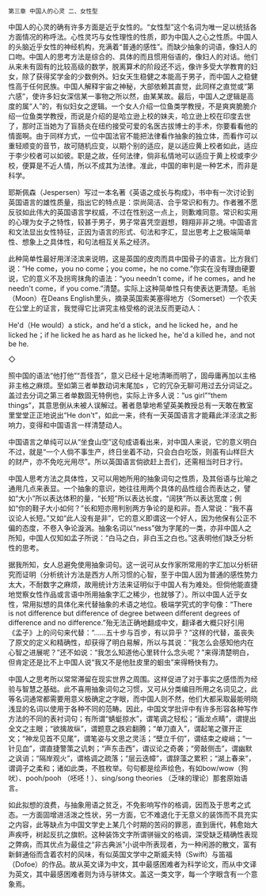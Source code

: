     第三章 中国人的心灵 二、女性型 

   中国人的心灵的确有许多方面是近乎女性的。“女性型”这个名词为唯一足以统括各方面情况的称呼法。心性灵巧与女性理性的性质，即为中国人之心之性质。中国人的头脑近乎女性的神经机构，充满着“普通的感性”。而缺少抽象的词语，像妇人的口吻。中国人的思考方法是综合的、具体的而且惯用俗语的，像妇人的对话。他们从来未有固有的比较高级的数学，脱离算术的阶段还不远，像许多受大学教育的妇女，除了获得奖学金的少数例外。妇女天生稳健之本能高于男子，而中国人之稳健性高于任何民族。中国人解释宇宙之神秘，大部依赖其直觉，此同样之直觉或“第六感”，使许多妇女深信某一事物之所以然，由某某故。最后，中国人之逻辑是高度的属“人”的，有似妇女之逻辑。一个女人介绍一位鱼类学教授，不是爽爽脆脆介绍一位鱼类学教授，而说是介绍的是哈立逊上校的妹夫，哈立逊上校在印度去世了，那时正当她为了盲肠炎在纽约接受可爱的名医古拔博士的手术，你要看看他的情面啊。由于同样方式，一位中国法官不能把法律看作抽象的独立体，而看作可以重轻顺变的音节，故可随机应变，以期个别的适应，是以适应黄上校者如此，适应于李少校者可以如彼。职是之故，任何法律，倘非私情地可以适应于黄上校或李少校，便算是不近人情，所以不成其为法律。准此，中国的审判是一种艺术，而非是科学。

   耶斯佩森（Jespersen）写过一本名著《英语之成长与构成》，书中有一次讨论到英国语言的雄性质量，指出它的特点是：崇尚简洁、合乎常识和有力。作者雅不愿反驳如此伟大的英国语言学权威，不过在性别这一点上，则歉难同意。常识和实用的心理为女子之特性，较甚于男子，男子常喜凭空遐想，翱翔非非之境。中国语言和文法显出女性特征，正因为语言的形式、句法和字汇，显出思考上之极端简单性、想象上之具体性，和句法相互关系之经济。

   此种简单性最好用洋泾滨来说明，这是英国的皮肉而具中国骨子的语言。比方我们说：“He come，you no come；you come，he no come.”你实在没有理由硬要说，它的意义不及拐弯抹角的语法：“you needn't come，if he comes，and he needn't come，if you come.”清楚。实际上这种简单性只有使表达更清楚。毛翁（Moon）在Deans English里头，摘录英国索美塞得地方（Somerset）一个农夫在公堂上的证言，我觉得它比讲究主格受格的说法反而更动人：

   He'd（He would）a stick，and he'd a stick，and he licked he，and he licked he；if he licked he as hard as he licked he，he'd a killed he，and not be he.

   ◇

   照中国的语法“他打他”“吾怪吾”，意义已经十足地清晰而明了，固毋庸再加以主格非主格之麻烦。至如第三者单数动词末尾加s ，它的冗杂无聊可用过去分词证之。盖过去分词之第三者单数固无特例也，实际上许多人说：“us girl”“them things”，其意思倒从未被人误解过。著者恳挚地希望英美教授总有一天敢在教室里堂堂正正地说出“He don't”，如此一来，终有一天英国语言才能藉此洋泾滨之影响力，变得和中国语言一样清楚动人。

   中国语言之单纯可以从“坐食山空”这句成语看出来，对中国人来说，它的意义明白不过，就是“一个人倘不事生产，终日坐着不动，只会白白吃饭，则虽有山样巨大的财产，亦不免吃光用尽”。所以英国语言倘欲赶上吾们，还需相当时日才行。

   中国人思考方法之具体性，又可以用她所用的抽象词句之性质，及其俗语与比喻之通用几点来表显。一个抽象的意识，她往往用两个具体的品性组合而表达之，譬如“大小”所以表达体积的量，“长短”所以表达长度，“阔狭”所以表达宽度；例如“你的鞋子大小如何？”长和短亦用判别两方争论的是和非。吾人常说：“我不喜议论人长短。”又如“此人没有是非”，它的意义即谓这一个好人，因为他保有公正不偏的态度，不卷入争论漩涡。抽象名词以“ness”做为字尾的一类，亦非中国人之所知，中国人仅知如孟子所说：“白马之白，非白玉之白也。”这表明他们缺乏分析性的思考。

   据我所知，女人总避免使用抽象词句。这一说可从女作家所常用的字汇加以分析研究而证明（分析统计方法是西方人所习惯的心智，至于中国人因为普通的感性势力太大，不耐数字之麻烦，故用统计方法来证明似于中国人有为难处。但倘他能直捷地觉察女性作品或言语中所用抽象字汇之稀少，也就够了）。所以中国人近乎女性，常用拟想的具体化来代替抽象的术语之地位。极端学究式的字句像：“There is not difference but difference of degree between different degrees of difference and no difference.”殆无法正确地翻成中文，翻译者大概只好引用《孟子》上的问句来代替：“……五十步与百步，有以异乎？”这样的代替，虽丧失了原文的定义和精确性，却获得了明白易解，所以与其说：“我怎么会感知他内在心智之进展呢？”还不如说：“我怎么知道他心里转什么念头呢？”来得清楚明白，但肯定还是比不上中国人说“我又不是他肚皮里的蛔虫”来得畅快有力。

   中国人之思考所以常常滞留在现实世界之周围。这样促进了对于事实之感悟而为经验与智慧之基础。此不喜用抽象词句之习惯，又可从分类编目所用之名词见之，此等名词通常都需要用意义极确定之字眼，而中国人则不然，他们大都采取最能明晓浅显的名词以使用于各种不同的范畴。因此，中国文学批评中有许多形容各种写作方法的不同的表衬词句；有所谓“蜻蜓掠水”，谓笔调之轻松；“画龙点睛”，谓提出全文之主眼；“欲擒故纵”，谓题意之跌宕翻腾；“单刀直入”，谓起笔之骤开正文；“神龙见首不见尾”，谓笔姿与文思之灵活；“壁立千仞”，谓结束之峻峭；“一针见血”，谓直捷警策之讥刺；“声东击西”，谓议论之奇袭；“旁敲侧击”，谓幽默之讽诮；“隔岸观火”，谓格调之疏落；“层云迭幛”，谓辞藻之累积；“湖上春来”，谓调子之柔和；诸如此类，不胜枚举。句句都是绘声绘色，有如bow/wow（狗吠）、pooh/pooh （呸呸！）、sing/song theories （乏味的理论）那套原始语言。

   如此拟想的浪费，与抽象用语之贫乏，不免影响写作的格调，因而及于思考之式态。一方面固增进活泼之性状，另一方面，它不难退化于无意义的装饰而不具充实之内容，此等缺点为中国文学史上某几个时期的苦闷的罪恶，直到唐代，韩愈始大声疾呼，树起反抗之旗帜。这种装饰文字所谓骈骊文的格调，深受缺乏精确性表现之弊病，而其优点为最佳之“非古典派”小说中所表现者，为一种闲游的散文，富有新鲜通俗而含着农村的风味，有似英国文学中之斯威夫特（Swift）与笛福（Dofoe）的作品。故从英文译为中文，其中最感困难者为科学论文，而从中文译为英文，其中最感困难者则为诗与骈体文。盖这一类文字，每一个字眼含有一个意象焉。

